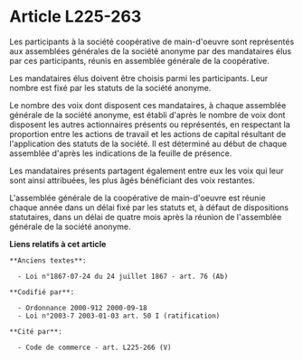 # Article L225-263

Les participants à la société coopérative de main-d'oeuvre sont représentés aux assemblées générales de la société anonyme
par des mandataires élus par ces participants, réunis en assemblée générale de la coopérative.

Les mandataires élus doivent être choisis parmi les participants. Leur nombre est fixé par les statuts de la société anonyme.

Le nombre des voix dont disposent ces mandataires, à chaque assemblée générale de la société anonyme, est établi d'après le
nombre de voix dont disposent les autres actionnaires présents ou représentés, en respectant la proportion entre les actions
de travail et les actions de capital résultant de l'application des statuts de la société. Il est déterminé au début de
chaque assemblée d'après les indications de la feuille de présence.

Les mandataires présents partagent également entre eux les voix qui leur sont ainsi attribuées, les plus âgés bénéficiant des
voix restantes.

L'assemblée générale de la coopérative de main-d'oeuvre est réunie chaque année dans un délai fixé par les statuts et, à
défaut de dispositions statutaires, dans un délai de quatre mois après la réunion de l'assemblée générale de la société
anonyme.

**Liens relatifs à cet article**

	**Anciens textes**:

	  - Loi n°1867-07-24 du 24 juillet 1867 - art. 76 (Ab)

	**Codifié par**:

	  - Ordonnance 2000-912 2000-09-18
	  - Loi n°2003-7 2003-01-03 art. 50 I (ratification)

	**Cité par**:

	  - Code de commerce - art. L225-266 (V)
